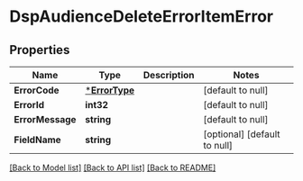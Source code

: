# DspAudienceDeleteErrorItemError

## Properties
Name | Type | Description | Notes
------------ | ------------- | ------------- | -------------
**ErrorCode** | [***ErrorType**](ErrorType.md) |  | [default to null]
**ErrorId** | **int32** |  | [default to null]
**ErrorMessage** | **string** |  | [default to null]
**FieldName** | **string** |  | [optional] [default to null]

[[Back to Model list]](../README.md#documentation-for-models) [[Back to API list]](../README.md#documentation-for-api-endpoints) [[Back to README]](../README.md)

